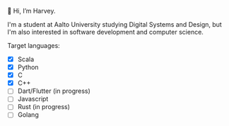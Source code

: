 👋 Hi, I’m Harvey.

I'm a student at Aalto University studying Digital Systems and Design, but I'm also interested in software development and computer science.

Target languages:
- [x] Scala
- [x] Python
- [x] C
- [x] C++
- [ ] Dart/Flutter (in progress)
- [ ] Javascript
- [ ] Rust (in progress)
- [ ] Golang
